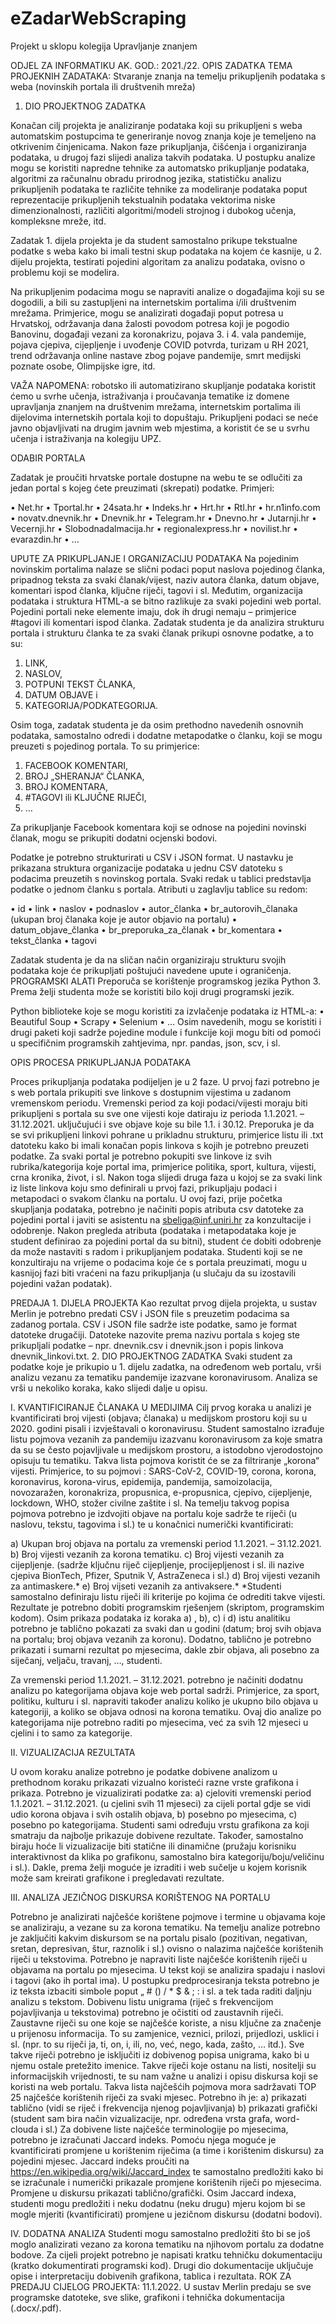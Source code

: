 # eZadarWebScraping
Projekt u sklopu kolegija Upravljanje znanjem

ODJEL ZA INFORMATIKU
AK. GOD.: 2021./22.
OPIS ZADATKA
TEMA PROJEKNIH ZADATAKA: Stvaranje znanja na temelju prikupljenih podataka s weba (novinskih
portala ili društvenih mreža)

1. DIO PROJEKTNOG ZADATKA

Konačan cilj projekta je analiziranje podataka koji su prikupljeni s weba automatskim postupcima te
generiranje novog znanja koje je temeljeno na otkrivenim činjenicama. Nakon faze prikupljanja,
čišćenja i organiziranja podataka, u drugoj fazi slijedi analiza takvih podataka. U postupku analize mogu
se koristiti napredne tehnike za automatsko prikupljanje podataka, algoritmi za računalnu obradu
prirodnog jezika, statističku analizu prikupljenih podataka te različite tehnike za modeliranje podataka
poput reprezentacije prikupljenih tekstualnih podataka vektorima niske dimenzionalnosti, različiti
algoritmi/modeli strojnog i dubokog učenja, kompleksne mreže, itd.

Zadatak 1. dijela projekta je da student samostalno prikupe tekstualne podatke s weba kako bi imali
testni skup podataka na kojem će kasnije, u 2. dijelu projekta, testirati pojedini algoritam za analizu
podataka, ovisno o problemu koji se modelira.

Na prikupljenim podacima mogu se napraviti analize o događajima koji su se dogodili, a bili su
zastupljeni na internetskim portalima i/ili društvenim mrežama. Primjerice, mogu se analizirati
događaji poput potresa u Hrvatskoj, održavanja dana žalosti povodom potresa koji je pogodio
Banovinu, događaji vezani za koronakrizu, pojava 3. i 4. vala pandemije, pojava cjepiva, cijepljenje i
uvođenje COVID potvrda, turizam u RH 2021, trend održavanja online nastave zbog pojave pandemije,
smrt medijski poznate osobe, Olimpijske igre, itd.

VAŽA NAPOMENA: robotsko ili automatizirano skupljanje podataka koristit ćemo u svrhe učenja,
istraživanja i proučavanja tematike iz domene upravljanja znanjem na društvenim mrežama,
internetskim portalima ili dijelovima internetskih portala koji to dopuštaju. Prikupljeni podaci se neće
javno objavljivati na drugim javnim web mjestima, a koristit će se u svrhu učenja i istraživanja na
kolegiju UPZ.

ODABIR PORTALA

Zadatak je proučiti hrvatske portale dostupne na webu te se odlučiti za jedan portal s kojeg ćete
preuzimati (skrepati) podatke. Primjeri:

  • Net.hr
  • Tportal.hr
  • 24sata.hr
  • Indeks.hr
  • Hrt.hr
  • Rtl.hr
  • hr.n1info.com
  • novatv.dnevnik.hr
  • Dnevnik.hr
  • Telegram.hr
  • Dnevno.hr
  • Jutarnji.hr
  • Vecernji.hr
  • Slobodnadalmacija.hr
  • regionalexpress.hr
  • novilist.hr
  • evarazdin.hr
  • …

UPUTE ZA PRIKUPLJANJE I ORGANIZACIJU PODATAKA
Na pojedinim novinskim portalima nalaze se slični podaci poput naslova pojedinog članka, pripadnog
teksta za svaki članak/vijest, naziv autora članka, datum objave, komentari ispod članka, ključne riječi,
tagovi i sl. Međutim, organizacija podataka i struktura HTML-a se bitno razlikuje za svaki pojedini web
portal. Pojedini portali neke elemente imaju, dok ih drugi nemaju – primjerice #tagovi ili komentari
ispod članka. Zadatak studenta je da analizira strukturu portala i strukturu članka te za svaki članak
prikupi osnovne podatke, a to su:
  1) LINK,
  2) NASLOV,
  3) POTPUNI TEKST ČLANKA,
  4) DATUM OBJAVE i
  5) KATEGORIJA/PODKATEGORIJA.
  
Osim toga, zadatak studenta je da osim prethodno navedenih osnovnih podataka, samostalno odredi
i dodatne metapodatke o članku, koji se mogu preuzeti s pojedinog portala. To su primjerice:
  1) FACEBOOK KOMENTARI,
  2) BROJ „SHERANJA“ ČLANKA,
  3) BROJ KOMENTARA,
  4) #TAGOVI ili KLJUČNE RIJEČI,
  5) …

Za prikupljanje Facebook komentara koji se odnose na pojedini novinski članak, mogu se prikupiti
dodatni ocjenski bodovi.

Podatke je potrebno strukturirati u CSV i JSON format. U nastavku je prikazana struktura organizacije
podataka u jednu CSV datoteku s podacima preuzetih s novinskog portala. Svaki redak u tablici
predstavlja podatke o jednom članku s portala.
Atributi u zaglavlju tablice su redom:

  • id
  • link
  • naslov
  • podnaslov
  • autor_članka
  • br_autorovih_članaka (ukupan broj članaka koje je autor objavio na portalu)
  • datum_objave_članka
  • br_preporuka_za_članak
  • br_komentara
  • tekst_članka
  • tagovi

Zadatak studenta je da na sličan način organiziraju strukturu svojih podataka koje će prikupljati
poštujući navedene upute i ograničenja.
PROGRAMSKI ALATI
Preporuča se korištenje programskog jezika Python 3. Prema želji studenta može se koristiti bilo koji
drugi programski jezik.

Python biblioteke koje se mogu koristiti za izvlačenje podataka iz HTML-a:
  • Beautiful Soup
  • Scrapy
  • Selenium
  • …
Osim navedenih, mogu se koristiti i drugi paketi koji sadrže pojedine module i funkcije koji mogu biti
od pomoći u specifičnim programskih zahtjevima, npr. pandas, json, scv, i sl.

OPIS PROCESA PRIKUPLJANJA PODATAKA

Proces prikupljanja podataka podijeljen je u 2 faze. U prvoj fazi potrebno je s web portala prikupiti sve
linkove s dostupnim vijestima u zadanom vremenskom periodu. Vremenski period za koji podaci/vijesti
moraju biti prikupljeni s portala su sve one vijesti koje datiraju iz perioda 1.1.2021. – 31.12.2021.
uključujući i sve objave koje su bile 1.1. i 30.12. Preporuka je da se svi prikupljeni linkovi pohrane u
prikladnu strukturu, primjerice listu ili .txt datoteku kako bi imali konačan popis linkova s kojih je
potrebno preuzeti podatke. Za svaki portal je potrebno pokupiti sve linkove iz svih rubrika/kategorija
koje portal ima, primjerice politika, sport, kultura, vijesti, crna kronika, život, i sl.
Nakon toga slijedi druga faza u kojoj se za svaki link iz liste linkova koju smo definirali u prvoj fazi,
prikupljaju podaci i metapodaci o svakom članku na portalu. U ovoj fazi, prije početka skupljanja
podataka, potrebno je načiniti popis atributa csv datoteke za pojedini portal i javiti se asistentu na
sbeliga@inf.uniri.hr za konzultacije i odobrenje. Nakon pregleda atributa (podataka i metapodataka
koje je student definirao za pojedini portal da su bitni), student će dobiti odobrenje da može nastaviti
s radom i prikupljanjem podataka. Studenti koji se ne konzultiraju na vrijeme o podacima koje će s
portala preuzimati, mogu u kasnijoj fazi biti vraćeni na fazu prikupljanja (u slučaju da su izostavili
pojedini važan podatak).

PREDAJA 1. DIJELA PROJEKTA
Kao rezultat prvog dijela projekta, u sustav Merlin je potrebno predati CSV i JSON file s preuzetim
podacima sa zadanog portala. CSV i JSON file sadrže iste podatke, samo je format datoteke drugačiji.
Datoteke nazovite prema nazivu portala s kojeg ste prikupljali podatke – npr. dnevnik.csv i
dnevnik.json i popis linkova dnevnik_linkovi.txt.
2. DIO PROJEKTNOG ZADATKA
Svaki student za podatke koje je prikupio u 1. dijelu zadatka, na određenom web portalu, vrši analizu
vezanu za tematiku pandemije izazvane koronavirusom. Analiza se vrši u nekoliko koraka, kako slijedi
dalje u opisu.

I. KVANTIFICIRANJE ČLANAKA U MEDIJIMA
Cilj prvog koraka u analizi je kvantificirati broj vijesti (objava; članaka) u medijskom prostoru koji su u
2020. godini pisali i izvještavali o koronavirusu. Student samostalno izrađuje listu pojmova vezanih za
pandemiju izazvanu koronavirusom za koje smatra da su se često pojavljivale u medijskom prostoru, a
istodobno vjerodostojno opisuju tu tematiku. Takva lista pojmova koristit će se za filtriranje „korona“
vijesti. Primjerice, to su pojmovi : SARS-CoV-2, COVID-19, corona, korona, koronavirus, korona-virus,
epidemija, pandemija, samoizolacija, novozaražen, koronakriza, propusnica, e-propusnica, cjepivo,
cijepljenje, lockdown, WHO, stožer civilne zaštite i sl. Na temelju takvog popisa pojmova potrebno je
izdvojiti objave na portalu koje sadrže te riječi (u naslovu, tekstu, tagovima i sl.) te u konačnici
numerički kvantificirati:

  a) Ukupan broj objava na portalu za vremenski period 1.1.2021. – 31.12.2021.
  b) Broj vijesti vezanih za korona tematiku.
  c) Broj vijesti vezanih za cijepljenje. (sadrže ključnu riječ cijepljenje, procijepljenost i sl. ili nazive
  cjepiva BionTech, Pfizer, Sputnik V, AstraZeneca i sl.)
  d) Broj vijesti vezanih za antimaskere.*
  e) Broj vijseti vezanih za antivaksere.*
  *Studenti samostalno definiraju listu riječi ili kriterije po kojima će odrediti takve vijesti.
  Rezultate je potrebno dobiti programskim rješenjem (skriptom, programskim kodom). Osim prikaza
  podataka iz koraka a) , b), c) i d) istu analitiku potrebno je tablično pokazati za svaki dan u godini
  (datum; broj svih objava na portalu; broj objava vezanih za koronu). Dodatno, tablično je potrebno
  prikazati i sumarni rezultat po mjesecima, dakle zbir objava, ali posebno za siječanj, veljaču, travanj, …,
  studenti.
  
Za vremenski period 1.1.2021. – 31.12.2021. potrebno je načiniti dodatnu analizu po kategorijama
objava koje web portal sadrži. Primjerice, za sport, politiku, kulturu i sl. napraviti također analizu koliko
je ukupno bilo objava u kategoriji, a koliko se objava odnosi na korona tematiku. Ovaj dio analize po
kategorijama nije potrebno raditi po mjesecima, već za svih 12 mjeseci u cjelini i to samo za kategorije.

II. VIZUALIZACIJA REZULTATA

U ovom koraku analize potrebno je podatke dobivene analizom u prethodnom koraku prikazati
vizualno koristeći razne vrste grafikona i prikaza.
Potrebno je vizualizirati podatke za:
  a) cjeloviti vremenski period 1.1.2021. – 31.12.2021. (u cjelini svih 11 mjeseci) za cijeli portal
  gdje se vidi udio korona objava i svih ostalih objava,
  b) posebno po mjesecima,
  c) posebno po kategorijama.
Studenti sami određuju vrstu grafikona za koji smatraju da najbolje prikazuje dobivene rezultate.
Također, samostalno biraju hoće li vizualizacije biti statične ili dinamične (pružaju korisniku
interaktivnost da klika po grafikonu, samostalno bira kategoriju/boju/veličinu i sl.). Dakle, prema želji
moguće je izraditi i web sučelje u kojem korisnik može sam kreirati grafikone i pregledavati rezultate.

III. ANALIZA JEZIČNOG DISKURSA KORIŠTENOG NA PORTALU

Potrebno je analizirati najčešće korištene pojmove i termine u objavama koje se analiziraju, a vezane
su za korona tematiku. Na temelju analize potrebno je zaključiti kakvim diskursom se na portalu pisalo
(pozitivan, negativan, sretan, depresivan, štur, raznolik i sl.) ovisno o nalazima najčešće korištenih riječi
u tekstovima. Potrebno je napraviti liste najčešće korištenih riječi u objavama na portalu po mjesecima.
U tekst koji se analizira spadaju i naslovi i tagovi (ako ih portal ima). U postupku predprocesiranja teksta
potrebno je iz teksta izbaciti simbole poput „ # () / * $ & ; : i sl. a tek tada raditi daljnju analizu s tekstom.
Dobivenu listu unigrama (riječ s frekvencijom pojavljivanja u tekstovima) potrebno je očistiti od
zaustavnih riječi. Zaustavne riječi su one koje se najčešće koriste, a nisu ključne za značenje u prijenosu 
informacija. To su zamjenice, veznici, prilozi, prijedlozi, usklici i sl. (npr. to su riječi ja, ti, on, i, ili, no,
već, nego, kada, zašto, … itd.). Sve takve riječi potrebno je isključiti iz dobivenog popisa unigrama, kako
bi u njemu ostale pretežito imenice. Takve riječi koje ostanu na listi, nositelji su informacijskih
vrijednosti, te su nam važne u analizi i opisu diskursa koji se koristi na web portalu.
Takva lista najčešćih pojmova mora sadržavati TOP 25 najčešće korištenih riječi za svaki mjesec.
Potrebno ih je:
  a) prikazati tablično (vidi se riječ i frekvencija njenog pojavljivanja)
  b) prikazati grafički (student sam bira način vizualizacije, npr. određena vrsta grafa, word-clouda
  i sl.)
Za dobivene liste najčešće terminologije po mjesecima, potrebno je izračunati Jaccard indeks. Pomoću
njega moguće je kvantificirati promjene u korištenim riječima (a time i korištenim diskursu) za pojedini
mjesec. Jaccard indeks proučiti na https://en.wikipedia.org/wiki/Jaccard_index te samostalno
predložiti kako bi se izračunale i numerički prikazale promjene korištenih riječi po mjesecima.
Promjene u diskursu prikazati tablično/grafički. Osim Jaccard indexa, studenti mogu predložiti i neku
dodatnu (neku drugu) mjeru kojom bi se mogle mjeriti (kvantificirati) promjene u jezičnom diskursu
(dodatni bodovi).

IV. DODATNA ANALIZA
Studenti mogu samostalno predložiti što bi se još moglo analizirati vezano za korona tematiku na
njihovom portalu za dodatne bodove.
Za cijeli projekt potrebno je napisati kratku tehničku dokumentaciju (kratko dokumentirati programski
kod). Drugi dio dokumentacije uključuje opise i interpretaciju dobivenih grafikona, tablica i rezultata.
ROK ZA PREDAJU CIJELOG PROJEKTA: 11.1.2022.
U sustav Merlin predaju se sve programske datoteke, sve slike, grafikoni i tehnička dokumentacija
(.docx/.pdf).

